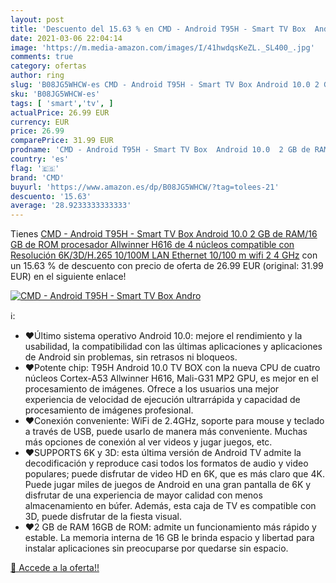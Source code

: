 ```yaml
---
layout: post
title: 'Descuento del 15.63 % en CMD - Android T95H - Smart TV Box  Andro'
date: 2021-03-06 22:04:14
image: 'https://m.media-amazon.com/images/I/41hwdqsKeZL._SL400_.jpg'
comments: true
category: ofertas
author: ring
slug: 'B08JG5WHCW-es CMD - Android T95H - Smart TV Box Android 10.0 2 GB de...'
sku: 'B08JG5WHCW-es'
tags: [ 'smart','tv', ]
actualPrice: 26.99 EUR
currency: EUR
price: 26.99
comparePrice: 31.99 EUR
prodname: 'CMD - Android T95H - Smart TV Box  Android 10.0  2 GB de RAM/16 GB de ROM  procesador Allwinner H616 de 4 núcleos  compatible con Resolución 6K/3D/H.265  10/100M LAN Ethernet 10/100 m  wifi 2 4 GHz'
country: 'es'
flag: '🇪🇸'
brand: 'CMD'
buyurl: 'https://www.amazon.es/dp/B08JG5WHCW/?tag=tolees-21'
descuento: '15.63'
average: '28.9233333333333'
---
```


Tienes [CMD - Android T95H - Smart TV Box  Android 10.0  2 GB de RAM/16 GB de ROM  procesador Allwinner H616 de 4 núcleos  compatible con Resolución 6K/3D/H.265  10/100M LAN Ethernet 10/100 m  wifi 2 4 GHz](https://www.amazon.es/dp/B08JG5WHCW/?tag=tolees-21) con un 15.63 % de descuento con precio de oferta de 26.99 EUR (original: 31.99 EUR) en el siguiente enlace!

[![CMD - Android T95H - Smart TV Box  Andro](https://m.media-amazon.com/images/I/41hwdqsKeZL._SL400_.jpg)](https://www.amazon.es/dp/B08JG5WHCW/?tag=tolees-21)

ℹ️:

- ❤Último sistema operativo Android 10.0: mejore el rendimiento y la usabilidad, la compatibilidad con las últimas aplicaciones y aplicaciones de Android sin problemas, sin retrasos ni bloqueos.
- ❤Potente chip: T95H Android 10.0 TV BOX con la nueva CPU de cuatro núcleos Cortex-A53 Allwinner H616, Mali-G31 MP2 GPU, es mejor en el procesamiento de imágenes. Ofrece a los usuarios una mejor experiencia de velocidad de ejecución ultrarrápida y capacidad de procesamiento de imágenes profesional.
- ❤Conexión conveniente: WiFi de 2.4GHz, soporte para mouse y teclado a través de USB, puede usarlo de manera más conveniente. Muchas más opciones de conexión al ver videos y jugar juegos, etc.
- ❤SUPPORTS 6K y 3D: esta última versión de Android TV admite la decodificación y reproduce casi todos los formatos de audio y video populares; puede disfrutar de video HD en 6K, que es más claro que 4K. Puede jugar miles de juegos de Android en una gran pantalla de 6K y disfrutar de una experiencia de mayor calidad con menos almacenamiento en búfer. Además, esta caja de TV es compatible con 3D, puede disfrutar de la fiesta visual.
- ❤2 GB de RAM 16GB de ROM: admite un funcionamiento más rápido y estable. La memoria interna de 16 GB le brinda espacio y libertad para instalar aplicaciones sin preocuparse por quedarse sin espacio.

[🛒 Accede a la oferta!!](https://www.amazon.es/dp/B08JG5WHCW/?tag=tolees-21)
